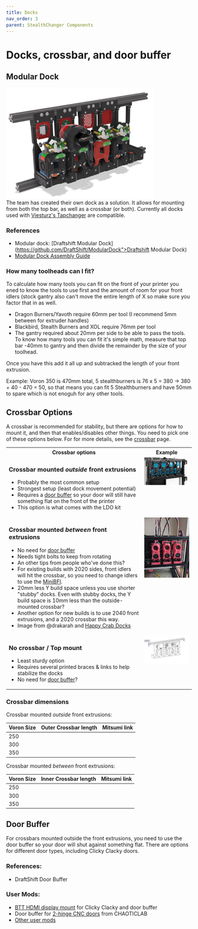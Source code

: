 ```yaml
---
title: Docks
nav_order: 3
parent: StealthChanger Components
---
```

<!-- Use the page layout at TOC.md:  https://github.com/sdylewski/StealthChanger/blob/main/docs/TOC.md -->
# Docks, crossbar, and door buffer



## Modular Dock
[<img src="media/Dock/dock_back.png" width="400">](https://github.com/DraftShift/ModularDock/tree/main)<br>
The team has created their own dock as a solution. It allows for mounting from both the top bar, as well as a crossbar (or both). Currently all docks used with [Viesturz's Tapchanger](https://github.com/viesturz/tapchanger) are compatible.

### References
* Modular dock: [Draftshift Modular Dock](https://github.com/DraftShift/ModularDock">Draftshift Modular Dock)
* [Modular Dock Assembly Guide](https://github.com/DraftShift/ModularDock/blob/main/Manual/ModularDock_Assembly_Guide.pdf)


### How many toolheads can I fit?
To calculate how many tools you can fit on the front of your printer you ened to know the tools to use first and the amount of room for your front idlers (stock gantry also can't move the entire length of X so make sure you factor that in as well.

   - Dragon Burners/Yavoth require 60mm per tool (I recommend 5mm between for extruder handles)
   - Blackbird, Stealth Burners and XOL require 76mm per tool
   - The gantry required about 20mm per side to be able to pass the tools.  To know how many tools you can fit it's simple math, measure that top bar -40mm to gantry and then divide the remainder by the size of your toolhead.

Once you have this add it all up and subtracked the length of your front extrusion.

Example: Voron 350 is 470mm total, 5 stealthburners is 76 x 5 = 380 -> 380 + 40 - 470 = 50, so that means you can fit 5 Stealthburners and have 50mm to spare which is not enoguh for any other tools.


## Crossbar Options
A crossbar is recommended for stability, but there are options for how to mount it, and then that enables/disables other things.  You need to pick one of these options below.  For for more details, see the [crossbar](crossbar.md) page.

<table>
<tr><th>Crossbar options</th><th>Example</th></tr>

<tr><td><h3>Crossbar mounted <em>outside</em> front extrusions</h3>
	<ul><li>Probably the most common setup</li>
	<li>Strongest setup (least dock movement potential)</li>
	<li>Requires a <a href="https://github.com/DraftShift/DoorBuffer">door buffer</a> so your door will still have something flat on the front of the printer</li>
	<li>This option is what comes with the LDO kit</li>
	</ul></td>
	<td valign="top"><img src="media/Dock/LDO_Dock.png" width=300></td></tr>

<tr><td><h3>Crossbar mounted <em>between</em> front extrusions</h3>
			<ul><li>No need for <a href="https://github.com/DraftShift/DoorBuffer">door buffer</a></li>
         <li>Needs tight bolts to keep from rotating</li>
         <li>An other tips from people who've done this?</li>
         <li>For existing builds with 2020 sides, front idlers will hit the crossbar, so you need to change idlers to use the <a href="https://github.com/DraftShift/StealthChanger/tree/main/UserMods/BT123/MiniBFI%20%2B%20MicroBFI">MiniBFI</a>.</li>
			<li>20mm less Y build space unless you use shorter "stubby" docks.  Even with stubby docks, the Y build space is 10mm less than the outside-mounted crossbar?</li>
         <li>Another option for new builds is to use 2040 front extrusions, and a 2020 crossbar this way.</li>
			<li>Image from @drakarah and <a href="https://www.printables.com/model/994635-stealthchanger-stealthburner-minimal-docks-aka-hap/comments">Happy Crab Docks</a></li>
		</ul></td><td valign="top"><img src="media/Dock/Dock_crabby.png" width=200></td></tr>
   
   <tr><td><h3>No crossbar / Top mount</h3>
			<ul><li>Least sturdy option</li>
			<li>Requires several printed braces & links to help stabilize the docks</li>
			<li>No need for <a href="https://github.com/DraftShift/DoorBuffer">door buffer</a>?</li>
		</ul></td>
		<td valign="top">
		<img src="media/Dock/Dock_top_mount.png" width=300></td></tr>
</table>

### Crossbar dimensions

Crossbar mounted <em>outside</em> front extrusions:

| Voron Size | Outer Crossbar length | Mitsumi link |
| ---		|		---				|	---		|
|	250	|		|
|	300	|		|
|	350	|		|

Crossbar mounted <em>between</em> front extrusions:

| Voron Size | Inner Crossbar length | Mitsumi link |
| ---		|		---				|	---		|
|	250	|		|
|	300	|		|
|	350	|		|


## Door Buffer

For crossbars mounted outside the front extrusions, you need to use the door buffer so your door will shut against something flat. There are options for different door types, including Clicky Clacky doors.

### References:
* DraftShift Door Buffer

### User Mods:
* [BTT HDMI display mount](https://www.printables.com/model/1419633-btt-hdmi5-v10v12-mount-for-voron-with-clicky-clack) for Clicky Clacky and door buffer
* Door buffer for [2-hinge CNC doors](https://github.com/DraftShift/DoorBuffer/tree/main/UserMods/Dumplap) from CHAOTICLAB
* [Other user mods](https://github.com/DraftShift/DoorBuffer/tree/main/UserMods)
